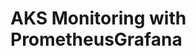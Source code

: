 # AKS Monitoring with PrometheusGrafana                                                                                                                                                                                                                                                                                                                   
